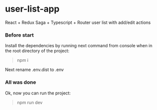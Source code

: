 # user-list-app
React + Redux Saga + Typescript + Router user list with add/edit actions

### Before start
Install the dependencies by running next command from console when in the root directory of the project:
> npm i

Next rename .env.dist to .env

### All was done
Ok, now you can run the project:
> npm run dev
